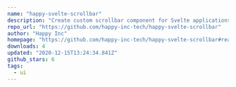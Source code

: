 ```yaml
---
name: "happy-svelte-scrollbar"
description: "Create custom scrollbar component for Svelte applications."
repo_url: "https://github.com/happy-inc-tech/happy-svelte-scrollbar"
author: "Happy Inc"
homepage: "https://github.com/happy-inc-tech/happy-svelte-scrollbar#readme"
downloads: 4
updated: "2020-12-15T13:24:34.841Z"
github_stars: 6
tags: 
  - ui
---
```

